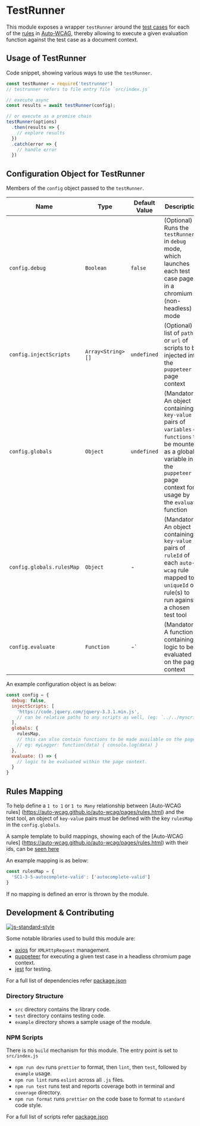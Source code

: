 # TestRunner

This module exposes a wrapper `testRunner` around the [test cases](https://auto-wcag.github.io/auto-wcag/auto-wcag-testcases/testcases.json) for each of the [rules](https://auto-wcag.github.io/auto-wcag/pages/rules.html) in [Auto-WCAG](https://auto-wcag.github.io/auto-wcag/), thereby allowing to execute a given evaluation function against the test case as a document context.

## Usage of TestRunner

Code snippet, showing various ways to use the `testRunner`.

```js
const testRunner = require('testrunner')
// testrunner refers to file entry file `src/index.js`

// execute async
const results = await testRunner(config);

// or execute as a promise chain
testRunner(options)
  .then(results => {
    // explore results
  })
  .catch(error => {
    // handle error
  })
```

## Configuration Object for TestRunner

Members of the `config` object passed to the `testRunner`.

| Name | Type | Default Value | Description |
| --- | --- | --- | --- |
| `config.debug` | `Boolean` | `false` | (Optional) Runs the `testRunner` in `debug` mode, which launches each test case page in a chromium (non-headless) mode |
| `config.injectScripts` | `Array<String>[]` | `undefined` | (Optional) A list of `path` or `url` of scripts to be injected into the `puppeteer` page context |
| `config.globals` | `Object` | `undefined` | (Mandatory) An object containing `key-value` pairs of `variables` or `functions` to be mounted as a global variable in the `puppeteer` page context for usage by the `evaluate` function |
| `config.globals.rulesMap` | `Object` | - | (Mandatory) An object containing `key-value` pairs of `ruleId` of each `auto-wcag` rule mapped to a `uniqueId` of rule(s) to run against a chosen test tool |
| `config.evaluate` | `Function` | -` | (Mandatory) A function containing logic to be evaluated on the page context |

An example configuration object is as below:

```js
const config = {
  debug: false,
  injectScripts: [
    'https://code.jquery.com/jquery-3.3.1.min.js',
    // can be relative paths to any scripts as well, (eg: `../../myscript.js`)
  ],
  globals: {
    rulesMap,
    // this can also contain functions to be made available on the page context
    // eg: myLogger: function(data) { console.log(data) }
  },
  evaluate: () => {
    // logic to be evaluated within the page context.
  }
}
```

## Rules Mapping

To help define a `1 to 1` or `1 to Many` relationship between [Auto-WCAG rules] (https://auto-wcag.github.io/auto-wcag/pages/rules.html) and the test tool, an object of `key-value` pairs must be defined with the key `rulesMap` in the `config.globals`.

A sample template to build mappings, showing each of the [Auto-WCAG rules] (https://auto-wcag.github.io/auto-wcag/pages/rules.html) with their ids, can be [seen here](https://auto-wcag.github.io/auto-wcag/auto-wcag-testcases/rules.json)

An example mapping is as below:

```js
const rulesMap = {
  'SC1-3-5-autocomplete-valid': ['autocomplete-valid']
}
```

If no mapping is defined an error is thrown by the module.

## Development & Contributing

[![js-standard-style](https://img.shields.io/badge/code%20style-standard-brightgreen.svg)](http://standardjs.com)

Some notable libraries used to build this module are:

- [axios](https://www.npmjs.com/package/axios) for `XMLHttpRequest` management.
- [puppeteer](https://www.npmjs.com/package/puppeteer) for executing a given test case in a headless chromium page context.
- [jest](https://www.npmjs.com/package/jest) for testing.

For a full list of  dependencies refer [package.json](package.json)

### Directory Structure

- `src` directory contains the library code.
- `test` directory contains testing code.
- `example` directory shows a sample usage of the module.

### NPM Scripts

There is no `build` mechanism for this module. The entry point is set to `src/index.js`

- `npm run dev` runs `prettier` to format, then `lint`, then `test`, followed by `example` usage.
- `npm run lint` runs `eslint` across all `.js` files.
- `npm run test` runs test and reports coverage both in terminal and `coverage` directory.
- `npm run format` runs `prettier` on the code base to format to `standard` code style.

For a full list of scripts refer [package.json](package.json)
